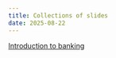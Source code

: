 ```yaml
---
title: Collections of slides
date: 2025-08-22
---
```


[Introduction to banking](/slides/notation/#slide=1)